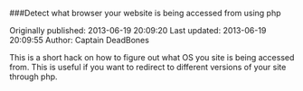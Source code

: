###Detect what browser your website is being accessed from using php

Originally published: 2013-06-19 20:09:20
Last updated: 2013-06-19 20:09:55
Author: Captain DeadBones

This is a short hack on how to figure out what OS you site is being accessed from. This is useful if you want to redirect to different versions of your site through php. 